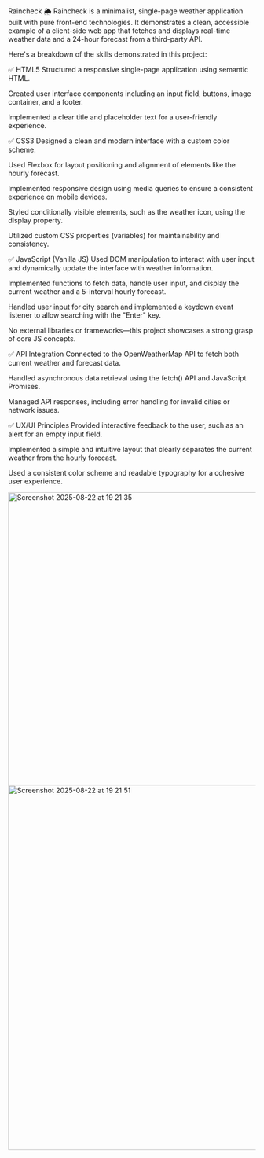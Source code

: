 Raincheck 🌦️
Raincheck is a minimalist, single-page weather application built with pure front-end technologies. It demonstrates a clean, accessible example of a client-side web app that fetches and displays real-time weather data and a 24-hour forecast from a third-party API.

Here's a breakdown of the skills demonstrated in this project:

✅ HTML5
Structured a responsive single-page application using semantic HTML.

Created user interface components including an input field, buttons, image container, and a footer.

Implemented a clear title and placeholder text for a user-friendly experience.

✅ CSS3
Designed a clean and modern interface with a custom color scheme.

Used Flexbox for layout positioning and alignment of elements like the hourly forecast.

Implemented responsive design using media queries to ensure a consistent experience on mobile devices.

Styled conditionally visible elements, such as the weather icon, using the display property.

Utilized custom CSS properties (variables) for maintainability and consistency.

✅ JavaScript (Vanilla JS)
Used DOM manipulation to interact with user input and dynamically update the interface with weather information.

Implemented functions to fetch data, handle user input, and display the current weather and a 5-interval hourly forecast.

Handled user input for city search and implemented a keydown event listener to allow searching with the "Enter" key.

No external libraries or frameworks—this project showcases a strong grasp of core JS concepts.

✅ API Integration
Connected to the OpenWeatherMap API to fetch both current weather and forecast data.

Handled asynchronous data retrieval using the fetch() API and JavaScript Promises.

Managed API responses, including error handling for invalid cities or network issues.

✅ UX/UI Principles
Provided interactive feedback to the user, such as an alert for an empty input field.

Implemented a simple and intuitive layout that clearly separates the current weather from the hourly forecast.

Used a consistent color scheme and readable typography for a cohesive user experience.

<img width="1280" height="596" alt="Screenshot 2025-08-22 at 19 21 35" src="https://github.com/user-attachments/assets/0c7f3e4c-808f-46f1-a1d9-b707976b0973" />
<img width="1280" height="743" alt="Screenshot 2025-08-22 at 19 21 51" src="https://github.com/user-attachments/assets/c74f7e88-9755-4cc0-bfd9-15ed7679eaa0" />

